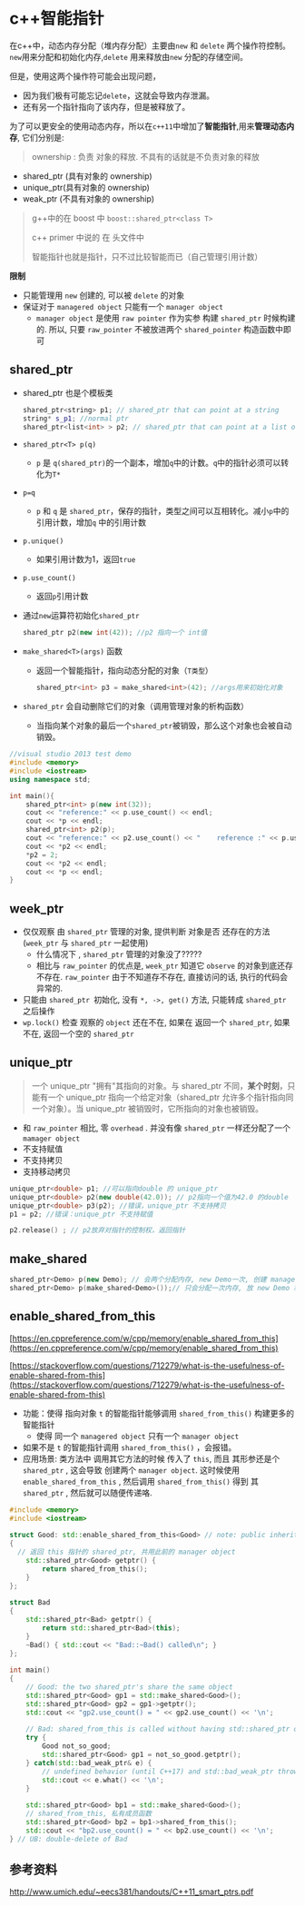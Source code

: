 # c++智能指针

在c++中，动态内存分配（堆内存分配）主要由`new` 和 `delete` 两个操作符控制。`new`用来分配和初始化内存,`delete` 用来释放由`new` 分配的存储空间。

但是，使用这两个操作符可能会出现问题，

* 因为我们极有可能忘记`delete`，这就会导致内存泄漏。
* 还有另一个指针指向了该内存，但是被释放了。



为了可以更安全的使用动态内存，所以在`c++11`中增加了**智能指针**,用来**管理动态内存**, 它们分别是:

> ownership : 负责 对象的释放. 不具有的话就是不负责对象的释放

* shared_ptr (具有对象的 ownership)
* unique_ptr(具有对象的 ownership)
* weak_ptr (不具有对象的 ownership)

> g++中的在 boost 中 `boost::shared_ptr<class T>` 
>
> c++ primer 中说的 在 <memory> 头文件中
>
> 智能指针也就是指针，只不过比较智能而已（自己管理引用计数）

**限制**

* 只能管理用 `new` 创建的, 可以被 `delete` 的对象
* 保证对于 `managered object` 只能有一个 `manager object`
  * `manager object` 是使用 `raw pointer` 作为实参 构建 `shared_ptr` 时候构建的. 所以, 只要 `raw_pointer` 不被放进两个 `shared_pointer` 构造函数中即可 

## shared_ptr

* shared_ptr<class T> 也是个模板类

  ```c++
  shared_ptr<string> p1; // shared_ptr that can point at a string
  string* s_p1; //normal ptr
  shared_ptr<list<int> > p2; // shared_ptr that can point at a list of ints
  ```

* `shared_ptr<T> p(q)`

  * `p` 是 `q(shared_ptr)`的一个副本，增加`q`中的计数。`q`中的指针必须可以转化为`T*`

* `p=q`

  * `p` 和 `q` 是 `shared_ptr`，保存的指针，类型之间可以互相转化。减小`p`中的引用计数，增加`q` 中的引用计数

* `p.unique()`

  * 如果引用计数为1，返回`true`

* `p.use_count()`

  * 返回`p`引用计数

* 通过`new`运算符初始化`shared_ptr`

  ```c++
  shared_ptr p2(new int(42)); //p2 指向一个 int值
  ```

* `make_shared<T>(args)` 函数

  * 返回一个智能指针，指向动态分配的对象（`T类型`）

    ```c++
    shared_ptr<int> p3 = make_shared<int>(42); //args用来初始化对象
    ```

* `shared_ptr` 会自动删除它们的对象（调用管理对象的析构函数）

  * 当指向某个对象的最后一个`shared_ptr`被销毁，那么这个对象也会被自动销毁。

```c++
//visual studio 2013 test demo
#include <memory>
#include <iostream>
using namespace std;

int main(){
	shared_ptr<int> p(new int(32));
	cout << "reference:" << p.use_count() << endl;
	cout << *p << endl;
	shared_ptr<int> p2(p);
	cout << "reference:" << p2.use_count() << "    reference :" << p.use_count() << endl;
	cout << *p2 << endl;
	*p2 = 2;
	cout << *p2 << endl;
	cout << *p << endl;
}
```

## week_ptr

* 仅仅观察 由  `shared_ptr` 管理的对象, 提供判断 对象是否 还存在的方法 (`week_ptr` 与 `shared_ptr` 一起使用)
  * 什么情况下 , `shared_ptr` 管理的对象没了?????
  * 相比与 `raw_pointer` 的优点是, `week_ptr` 知道它 `observe` 的对象到底还存不存在. `raw_pointer` 由于不知道存不存在, 直接访问的话, 执行的代码会 异常的.
* 只能由 `shared_ptr `初始化, 没有 `*, ->, get()` 方法, 只能转成 `shared_ptr` 之后操作
* `wp.lock()` 检查 观察的 `object` 还在不在, 如果在 返回一个 `shared_ptr`, 如果不在, 返回一个空的 `shared_ptr`

## unique_ptr

> 一个 unique_ptr "拥有"其指向的对象。与 shared_ptr 不同，**某个时刻**，只能有一个 unique_ptr 指向一个给定对象（shared_ptr 允许多个指针指向同一个对象）。当 unique_ptr 被销毁时，它所指向的对象也被销毁。

* 和 `raw_pointer` 相比, 零 `overhead` . 并没有像 `shared_ptr` 一样还分配了一个 `mamager object`
* 不支持赋值
* 不支持拷贝
* 支持移动拷贝

```c++
unique_ptr<double> p1; //可以指向double 的 unique_ptr
unique_ptr<double> p2(new double(42.0)); // p2指向一个值为42.0 的double
unique_ptr<double> p3(p2); //错误，unique_ptr 不支持拷贝
p1 = p2; //错误：unique_ptr 不支持赋值

p2.release() ; // p2放弃对指针的控制权，返回指针
```

## make_shared

```c++
shared_ptr<Demo> p(new Demo); // 会两个分配内存, new Demo一次, 创建 manager object 一次
shared_ptr<Demo> p(make_shared<Demo>());// 只会分配一次内存, 放 new Demo 和 manager object
```



## enable_shared_from_this

[https://en.cppreference.com/w/cpp/memory/enable_shared_from_this](https://en.cppreference.com/w/cpp/memory/enable_shared_from_this)

[https://stackoverflow.com/questions/712279/what-is-the-usefulness-of-enable-shared-from-this](https://stackoverflow.com/questions/712279/what-is-the-usefulness-of-enable-shared-from-this)

* 功能：使得 指向对象 `t` 的智能指针能够调用 `shared_from_this()` 构建更多的智能指针
  * 使得 同一个 `managered object` 只有一个 `manager object`
* 如果不是 `t` 的智能指针调用 `shared_from_this()` ，会报错。
* 应用场景:  类方法中 调用其它方法的时候 传入了 `this`, 而且 其形参还是个  `shared_ptr` , 这会导致 创建两个 `manager object`. 这时候使用 `enable_shared_from_this` , 然后调用 `shared_from_this()` 得到 其 `shared_ptr` , 然后就可以随便传递咯.

```c++
#include <memory>
#include <iostream>
 
struct Good: std::enable_shared_from_this<Good> // note: public inheritance
{
  // 返回 this 指针的 shared_ptr, 共用此前的 manager object
    std::shared_ptr<Good> getptr() {
        return shared_from_this();
    }
};
 
struct Bad
{
    std::shared_ptr<Bad> getptr() {
        return std::shared_ptr<Bad>(this);
    }
    ~Bad() { std::cout << "Bad::~Bad() called\n"; }
};
 
int main()
{
    // Good: the two shared_ptr's share the same object
    std::shared_ptr<Good> gp1 = std::make_shared<Good>();
    std::shared_ptr<Good> gp2 = gp1->getptr();
    std::cout << "gp2.use_count() = " << gp2.use_count() << '\n';
 
    // Bad: shared_from_this is called without having std::shared_ptr owning the caller 
    try {
        Good not_so_good;
        std::shared_ptr<Good> gp1 = not_so_good.getptr();
    } catch(std::bad_weak_ptr& e) {
        // undefined behavior (until C++17) and std::bad_weak_ptr thrown (since C++17)
        std::cout << e.what() << '\n';    
    }
 
    std::shared_ptr<Good> bp1 = std::make_shared<Good>();
    // shared_from_this, 私有成员函数
    std::shared_ptr<Good> bp2 = bp1->shared_from_this();
    std::cout << "bp2.use_count() = " << bp2.use_count() << '\n';
} // UB: double-delete of Bad
```





## 参考资料

http://www.umich.edu/~eecs381/handouts/C++11_smart_ptrs.pdf